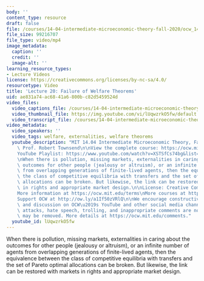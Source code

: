 ```yaml
---
body: ''
content_type: resource
draft: false
file: /courses/14-04-intermediate-microeconomic-theory-fall-2020/ocw_1404_lecture20_2020dec01_360p_16_9.mp4
file_size: 99216707
file_type: video/mp4
image_metadata:
  caption: ''
  credit: ''
  image-alt: ''
learning_resource_types:
- Lecture Videos
license: https://creativecommons.org/licenses/by-nc-sa/4.0/
resourcetype: Video
title: 'Lecture 20: Failure of Welfare Theorems'
uid: ae831a74-ac68-41a6-800b-c82d5459524d
video_files:
  video_captions_file: /courses/14-04-intermediate-microeconomic-theory-fall-2020/1l9kx3DXl6J0mWLbAFtMf7U5jnyo4fBBH_transcript.webvtt
  video_thumbnail_file: https://img.youtube.com/vi/lUqwzrkO5fw/default.jpg
  video_transcript_file: /courses/14-04-intermediate-microeconomic-theory-fall-2020/1l9kx3DXl6J0mWLbAFtMf7U5jnyo4fBBH_transcript.pdf
video_metadata:
  video_speakers: ''
  video_tags: welfare, externalities, welfare theorems
  youtube_description: "MIT 14.04 Intermediate Microeconomic Theory, Fall 2020\nInstructor:\
    \ Prof. Robert Townsend\n\nView the complete course: https://ocw.mit.edu/courses/14-04-intermediate-microeconomic-theory-fall-2020/\n\
    YouTube Playlist: https://www.youtube.com/watch?v=XSTSfCs74bg&list=PLUl4u3cNGP63wnrKge9vllow3Y2OOOKqF\n\
    \nWhen there is pollution, missing markets, externalities in caring about the\
    \ outcomes for other people (jealousy or altruism), or an infinite number of agents\
    \ from overlapping generations of finite-lived agents, then the equivalence between\
    \ the class of competitive equilibria with transfers and the set of Pareto optimal\
    \ allocations can be broken. But likewise, the link can be restored with markets\
    \ in rights and appropriate market design.\n\nLicense: Creative Commons BY-NC-SA\n\
    More information at https://ocw.mit.edu/terms\nMore courses at https://ocw.mit.edu\n\
    Support OCW at http://ow.ly/a1If50zVRlQ\n\nWe encourage constructive comments\
    \ and discussion on OCW\u2019s YouTube and other social media channels. Personal\
    \ attacks, hate speech, trolling, and inappropriate comments are not allowed and\
    \ may be removed. More details at https://ocw.mit.edu/comments."
  youtube_id: lUqwzrkO5fw
---
```

When there is pollution, missing markets, externalities in caring about the outcomes for other people (jealousy or altruism), or an infinite number of agents from overlapping generations of finite-lived agents, then the equivalence between the class of competitive equilibria with transfers and the set of Pareto optimal allocations can be broken. But likewise, the link can be restored with markets in rights and appropriate market design.